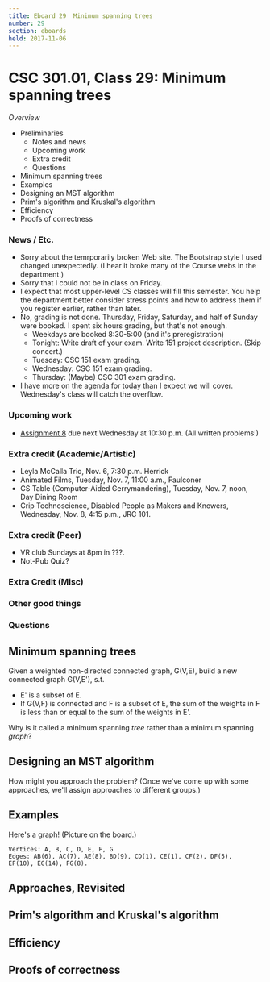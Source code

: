 ```yaml
---
title: Eboard 29  Minimum spanning trees
number: 29
section: eboards
held: 2017-11-06
---
```

CSC 301.01, Class 29:  Minimum spanning trees
=============================================

_Overview_

* Preliminaries
    * Notes and news
    * Upcoming work
    * Extra credit
    * Questions
* Minimum spanning trees
* Examples
* Designing an MST algorithm
* Prim's algorithm and Kruskal's algorithm
* Efficiency
* Proofs of correctness

### News / Etc.

* Sorry about the temrporarily broken Web site.  The Bootstrap style I used
  changed unexpectedly.  (I hear it broke many of the Course webs in the
  department.)
* Sorry that I could not be in class on Friday.
* I expect that most upper-level CS classes will fill this semester.
  You help the department better consider stress points and how to address
  them if you register earlier, rather than later.
* No, grading is not done.  Thursday, Friday, Saturday, and half of
  Sunday were booked.  I spent six hours grading, but that's not enough.
    * Weekdays are booked 8:30-5:00 (and it's preregistration)
    * Tonight: Write draft of your exam.  Write 151 project description.
      (Skip concert.)
    * Tuesday: CSC 151 exam grading.
    * Wednesday: CSC 151 exam grading.
    * Thursday: (Maybe) CSC 301 exam grading.
* I have more on the agenda for today than I expect we will cover.  
  Wednesday's class will catch the overflow.

### Upcoming work

* [Assignment 8](../assignments/assignment08) due next Wednesday at 10:30 p.m.
  (All written problems!)

### Extra credit (Academic/Artistic)

* Leyla McCalla Trio, Nov. 6, 7:30 p.m. Herrick
* Animated Films, Tuesday, Nov. 7, 11:00 a.m., Faulconer
* CS Table (Computer-Aided Gerrymandering), Tuesday, Nov. 7, noon, 
  Day Dining Room
* Crip Technoscience, Disabled People as Makers and Knowers, Wednesday,
  Nov. 8, 4:15 p.m., JRC 101.

### Extra credit (Peer)

* VR club Sundays at 8pm in ???.
* Not-Pub Quiz?

### Extra Credit (Misc)

### Other good things

### Questions

Minimum spanning trees
----------------------

Given a weighted non-directed connected graph, G(V,E), build a new
connected graph G(V,E'), s.t.

* E' is a subset of E.
* If G(V,F) is connected and F is a subset of E, the sum of the weights
  in F is less than or equal to the sum of the weights in E'.

Why is it called a minimum spanning *tree* rather than a minimum 
spanning *graph*?

Designing an MST algorithm
--------------------------

How might you approach the problem?  (Once we've come up with some
approaches, we'll assign approaches to different groups.)

Examples
--------

Here's a graph!  (Picture on the board.)

```
Vertices: A, B, C, D, E, F, G
Edges: AB(6), AC(7), AE(8), BD(9), CD(1), CE(1), CF(2), DF(5),
EF(10), EG(14), FG(8).
```

Approaches, Revisited
---------------------

Prim's algorithm and Kruskal's algorithm
----------------------------------------

Efficiency
----------

Proofs of correctness
---------------------

